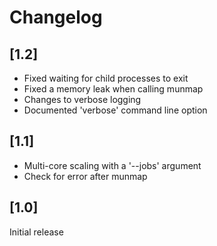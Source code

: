 Changelog
=========

[1.2]
-----
- Fixed waiting for child processes to exit
- Fixed a memory leak when calling munmap
- Changes to verbose logging
- Documented 'verbose' command line option

[1.1]
-----
- Multi-core scaling with a '--jobs' argument
- Check for error after munmap

[1.0]
-----
Initial release